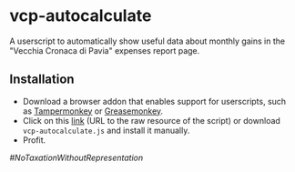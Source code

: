 # vcp-autocalculate
A userscript to automatically show useful data about monthly gains in the "Vecchia Cronaca di Pavia" expenses report page.

## Installation
* Download a browser addon that enables support for userscripts, such as [Tampermonkey](https://addons.mozilla.org/en-US/firefox/addon/tampermonkey/) or [Greasemonkey](https://addons.mozilla.org/en-US/firefox/addon/greasemonkey/).
* Click on this [link](https://raw.githubusercontent.com/frnprt/vcp-autocalculator/main/vcp-autocalculate.js) (URL to the raw resource of the script) or download `vcp-autocalculate.js` and install it manually.
* Profit.

_\#NoTaxationWithoutRepresentation_